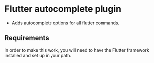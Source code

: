 # Flutter autocomplete plugin

* Adds autocomplete options for all flutter commands.

## Requirements

In order to make this work, you will need to have the Flutter framework installed and set up in your path.
